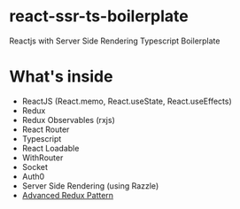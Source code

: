 # react-ssr-ts-boilerplate
Reactjs with Server Side Rendering Typescript Boilerplate

# What's inside
- ReactJS (React.memo, React.useState, React.useEffects)
- Redux
- Redux Observables (rxjs)
- React Router
- Typescript
- React Loadable
- WithRouter
- Socket
- Auth0
- Server Side Rendering (using Razzle)
- [Advanced Redux Pattern](https://github.com/nenjotsu/advanced-redux-pattern)
